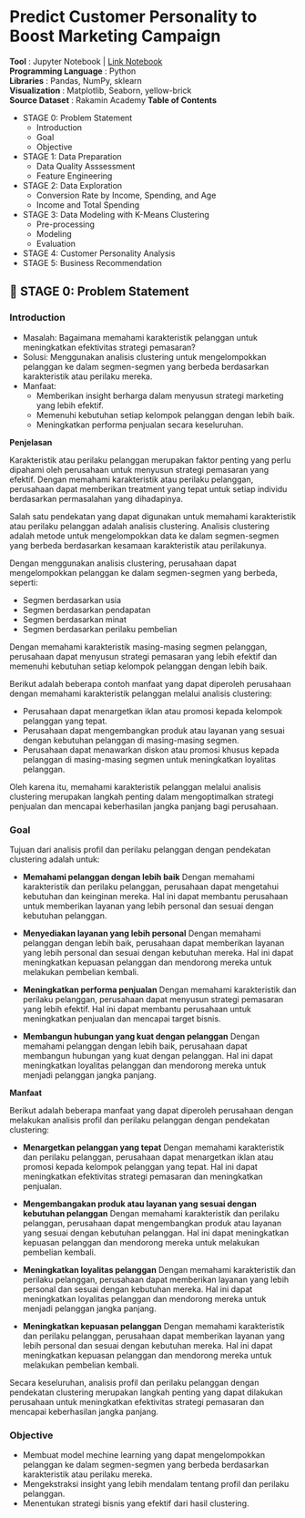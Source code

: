 # Predict Customer Personality to Boost Marketing Campaign

**Tool** : Jupyter Notebook | [Link Notebook](https://github.com/imalfunadam/Predict-Customer-Personality-to-Boost-Marketing-Campaign-by-Using-Machine-Learning/blob/main/Predict%20Customer%20Personality.ipynb)<br>
**Programming Language** : Python <br>
**Libraries** : Pandas, NumPy, sklearn <br>
**Visualization** : Matplotlib, Seaborn, yellow-brick<br>
**Source Dataset** : Rakamin Academy
**Table of Contents**

- STAGE 0: Problem Statement
  - Introduction
  - Goal
  - Objective
- STAGE 1: Data Preparation
  - Data Quality Asssessment
  - Feature Engineering
- STAGE 2: Data Exploration
  - Conversion Rate by Income, Spending, and Age
  - Income and Total Spending
- STAGE 3: Data Modeling with K-Means Clustering
  - Pre-processing
  - Modeling
  - Evaluation
- STAGE 4: Customer Personality Analysis
- STAGE 5: Business Recommendation

## 📂 STAGE 0: Problem Statement

### **Introduction**

- Masalah: Bagaimana memahami karakteristik pelanggan untuk meningkatkan efektivitas strategi pemasaran?
- Solusi: Menggunakan analisis clustering untuk mengelompokkan pelanggan ke dalam segmen-segmen yang berbeda berdasarkan karakteristik atau perilaku mereka.
- Manfaat:
  - Memberikan insight berharga dalam menyusun strategi marketing yang lebih efektif.
  - Memenuhi kebutuhan setiap kelompok pelanggan dengan lebih baik.
  - Meningkatkan performa penjualan secara keseluruhan.

**Penjelasan**

Karakteristik atau perilaku pelanggan merupakan faktor penting yang perlu dipahami oleh perusahaan untuk menyusun strategi pemasaran yang efektif. Dengan memahami karakteristik atau perilaku pelanggan, perusahaan dapat memberikan treatment yang tepat untuk setiap individu berdasarkan permasalahan yang dihadapinya.

Salah satu pendekatan yang dapat digunakan untuk memahami karakteristik atau perilaku pelanggan adalah analisis clustering. Analisis clustering adalah metode untuk mengelompokkan data ke dalam segmen-segmen yang berbeda berdasarkan kesamaan karakteristik atau perilakunya.

Dengan menggunakan analisis clustering, perusahaan dapat mengelompokkan pelanggan ke dalam segmen-segmen yang berbeda, seperti:

- Segmen berdasarkan usia
- Segmen berdasarkan pendapatan
- Segmen berdasarkan minat
- Segmen berdasarkan perilaku pembelian

Dengan memahami karakteristik masing-masing segmen pelanggan, perusahaan dapat menyusun strategi pemasaran yang lebih efektif dan memenuhi kebutuhan setiap kelompok pelanggan dengan lebih baik.

Berikut adalah beberapa contoh manfaat yang dapat diperoleh perusahaan dengan memahami karakteristik pelanggan melalui analisis clustering:

- Perusahaan dapat menargetkan iklan atau promosi kepada kelompok pelanggan yang tepat.
- Perusahaan dapat mengembangkan produk atau layanan yang sesuai dengan kebutuhan pelanggan di masing-masing segmen.
- Perusahaan dapat menawarkan diskon atau promosi khusus kepada pelanggan di masing-masing segmen untuk meningkatkan loyalitas pelanggan.

Oleh karena itu, memahami karakteristik pelanggan melalui analisis clustering merupakan langkah penting dalam mengoptimalkan strategi penjualan dan mencapai keberhasilan jangka panjang bagi perusahaan.

### **Goal**

Tujuan dari analisis profil dan perilaku pelanggan dengan pendekatan clustering adalah untuk:

- **Memahami pelanggan dengan lebih baik**
  Dengan memahami karakteristik dan perilaku pelanggan, perusahaan dapat mengetahui kebutuhan dan keinginan mereka. Hal ini dapat membantu perusahaan untuk memberikan layanan yang lebih personal dan sesuai dengan kebutuhan pelanggan.

- **Menyediakan layanan yang lebih personal**
  Dengan memahami pelanggan dengan lebih baik, perusahaan dapat memberikan layanan yang lebih personal dan sesuai dengan kebutuhan mereka. Hal ini dapat meningkatkan kepuasan pelanggan dan mendorong mereka untuk melakukan pembelian kembali.

- **Meningkatkan performa penjualan**
  Dengan memahami karakteristik dan perilaku pelanggan, perusahaan dapat menyusun strategi pemasaran yang lebih efektif. Hal ini dapat membantu perusahaan untuk meningkatkan penjualan dan mencapai target bisnis.

- **Membangun hubungan yang kuat dengan pelanggan**
  Dengan memahami pelanggan dengan lebih baik, perusahaan dapat membangun hubungan yang kuat dengan pelanggan. Hal ini dapat meningkatkan loyalitas pelanggan dan mendorong mereka untuk menjadi pelanggan jangka panjang.

**Manfaat**

Berikut adalah beberapa manfaat yang dapat diperoleh perusahaan dengan melakukan analisis profil dan perilaku pelanggan dengan pendekatan clustering:

- **Menargetkan pelanggan yang tepat**
  Dengan memahami karakteristik dan perilaku pelanggan, perusahaan dapat menargetkan iklan atau promosi kepada kelompok pelanggan yang tepat. Hal ini dapat meningkatkan efektivitas strategi pemasaran dan meningkatkan penjualan.

- **Mengembangakan produk atau layanan yang sesuai dengan kebutuhan pelanggan**
  Dengan memahami karakteristik dan perilaku pelanggan, perusahaan dapat mengembangkan produk atau layanan yang sesuai dengan kebutuhan pelanggan. Hal ini dapat meningkatkan kepuasan pelanggan dan mendorong mereka untuk melakukan pembelian kembali.

- **Meningkatkan loyalitas pelanggan**
  Dengan memahami karakteristik dan perilaku pelanggan, perusahaan dapat memberikan layanan yang lebih personal dan sesuai dengan kebutuhan mereka. Hal ini dapat meningkatkan loyalitas pelanggan dan mendorong mereka untuk menjadi pelanggan jangka panjang.

- **Meningkatkan kepuasan pelanggan**
  Dengan memahami karakteristik dan perilaku pelanggan, perusahaan dapat memberikan layanan yang lebih personal dan sesuai dengan kebutuhan mereka. Hal ini dapat meningkatkan kepuasan pelanggan dan mendorong mereka untuk melakukan pembelian kembali.

Secara keseluruhan, analisis profil dan perilaku pelanggan dengan pendekatan clustering merupakan langkah penting yang dapat dilakukan perusahaan untuk meningkatkan efektivitas strategi pemasaran dan mencapai keberhasilan jangka panjang.

### **Objective**

- Membuat model mechine learning yang dapat mengelompokkan pelanggan ke dalam segmen-segmen yang berbeda berdasarkan karakteristik atau perilaku mereka.
- Mengekstraksi insight yang lebih mendalam tentang profil dan perilaku pelanggan.
- Menentukan strategi bisnis yang efektif dari hasil clustering.
